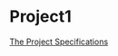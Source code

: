 # Project1  

[The Project Specifications](https://tligorio.github.io/projects/project1/Project-1.html)
